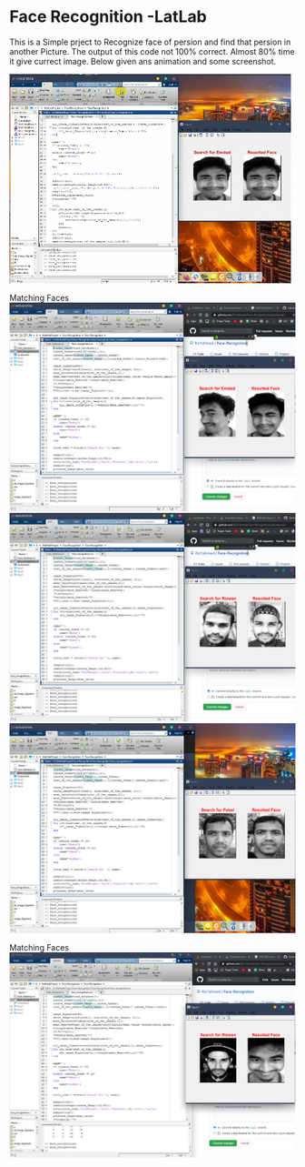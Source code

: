 # Face Recognition -LatLab

This is a Simple prject to Recognize face of persion and find that persion in another Picture. The output of this code not 100% correct. Almost 80% time it give currect image. Below given ans animation and some screenshot.

![Screenshot](https://github.com/Riz1ahmed/Face-Recognition/blob/main/Screenshot/animationView.gif "Preview")

Matching Faces
![Screenshot](https://github.com/Riz1ahmed/Face-Recognition/blob/main/Screenshot/match.jpg)
![Screenshot](https://github.com/Riz1ahmed/Face-Recognition/blob/main/Screenshot/match2.jpg "Preview")
![Screenshot](https://github.com/Riz1ahmed/Face-Recognition/blob/main/Screenshot/match4.jpg "Preview")

Matching Faces
![Screenshot](https://github.com/Riz1ahmed/Face-Recognition/blob/main/Screenshot/Mismatch.jpg "Preview")

